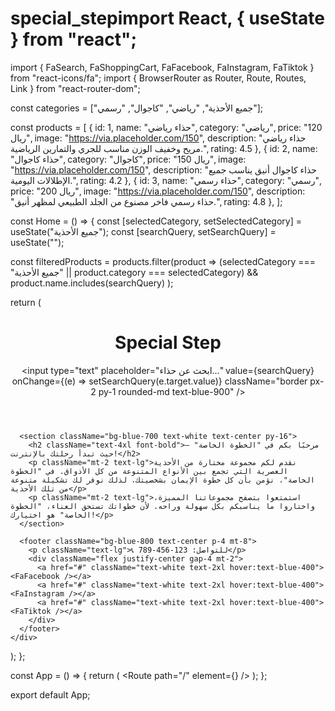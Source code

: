 # special_stepimport React, { useState } from "react";
import { FaSearch, FaShoppingCart, FaFacebook, FaInstagram, FaTiktok } from "react-icons/fa";
import { BrowserRouter as Router, Route, Routes, Link } from "react-router-dom";

const categories = ["جميع الأحذية", "رياضي", "كاجوال", "رسمي"];

const products = [
  { id: 1, name: "حذاء رياضي", category: "رياضي", price: "120 ريال", image: "https://via.placeholder.com/150", description: "حذاء رياضي مريح وخفيف الوزن مناسب للجري والتمارين الرياضية.", rating: 4.5 },
  { id: 2, name: "حذاء كاجوال", category: "كاجوال", price: "150 ريال", image: "https://via.placeholder.com/150", description: "حذاء كاجوال أنيق يناسب جميع الإطلالات اليومية.", rating: 4.2 },
  { id: 3, name: "حذاء رسمي", category: "رسمي", price: "200 ريال", image: "https://via.placeholder.com/150", description: "حذاء رسمي فاخر مصنوع من الجلد الطبيعي لمظهر أنيق.", rating: 4.8 },
];

const Home = () => {
  const [selectedCategory, setSelectedCategory] = useState("جميع الأحذية");
  const [searchQuery, setSearchQuery] = useState("");

  const filteredProducts = products.filter(product => 
    (selectedCategory === "جميع الأحذية" || product.category === selectedCategory) &&
    product.name.includes(searchQuery)
  );

  return (
    <div className="min-h-screen bg-blue-900 text-white">
      <header className="bg-blue-800 shadow-md p-4 flex justify-between items-center">
        <h1 className="text-2xl font-bold text-blue-300">Special Step</h1>
        <div className="flex items-center gap-4">
          <input
            type="text"
            placeholder="ابحث عن حذاء..."
            value={searchQuery}
            onChange={(e) => setSearchQuery(e.target.value)}
            className="border px-2 py-1 rounded-md text-blue-900"
          />
          <FaSearch className="text-blue-300 cursor-pointer" size={20} />
          <FaShoppingCart className="text-blue-300 cursor-pointer" size={20} />
        </div>
      </header>

      <section className="bg-blue-700 text-white text-center py-16">
        <h2 className="text-4xl font-bold">مرحبًا بكم في "الخطوة الخاصة" – حيث تبدأ رحلتك بالإنترنت!</h2>
        <p className="mt-2 text-lg">نقدم لكم مجموعة مختارة من الأحذية العصرية التي تجمع بين الأنواع المتنوعة من كل الأذواق. في "الخطوة الخاصة"، نؤمن بأن كل خطوة الإيمان بشخصيتك، لذلك نوفر لك تشكيلة متنوعة من تلك الأحذية</p>
        <p className="mt-2 text-lg">استمتعوا بتصفح مجموعاتنا المميزة، واختاروا ما يناسبكم بكل سهولة وراحه. لأن خطواتك تستحق العناء، "الخطوة الخاصة" هو اختيارك!</p>
      </section>

      <footer className="bg-blue-800 text-center p-4 mt-8">
        <p className="text-lg">📞 للتواصل: 123-456-789</p>
        <div className="flex justify-center gap-4 mt-2">
          <a href="#" className="text-white text-2xl hover:text-blue-400"><FaFacebook /></a>
          <a href="#" className="text-white text-2xl hover:text-blue-400"><FaInstagram /></a>
          <a href="#" className="text-white text-2xl hover:text-blue-400"><FaTiktok /></a>
        </div>
      </footer>
    </div>
  );
};

const App = () => {
  return (
    <Router>
      <Routes>
        <Route path="/" element={<Home />} />
      </Routes>
    </Router>
  );
};

export default App;
